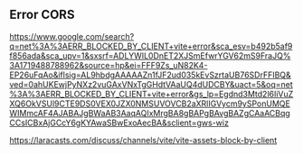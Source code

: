 ## Error CORS

https://www.google.com/search?q=net%3A%3AERR_BLOCKED_BY_CLIENT+vite+error&sca_esv=b492b5af9f856ada&sca_upv=1&sxsrf=ADLYWIL0DnET2XJSmEfwrYGV62mS9FraJQ%3A1719488788962&source=hp&ei=FFF9Zs_uN82K4-EP26uFqAo&iflsig=AL9hbdgAAAAAZn1fJF2ud035kEvSzrtaUB76SDrFFIBQ&ved=0ahUKEwjPyNXz2vuGAxVNxTgGHdtVAaUQ4dUDCBY&uact=5&oq=net%3A%3AERR_BLOCKED_BY_CLIENT+vite+error&gs_lp=Egdnd3Mtd2l6IiVuZXQ6OkVSUl9CTE9DS0VEX0JZX0NMSUVOVCB2aXRlIGVycm9ySPonUMQEWIMmcAF4AJABAJgBWaAB3AaqAQIxMrgBA8gBAPgBAvgBAZgCAaACBqgCCsICBxAjGCcY6gKYAwaSBwExoAecBA&sclient=gws-wiz

https://laracasts.com/discuss/channels/vite/vite-assets-block-by-client
